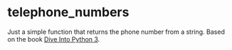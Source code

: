 telephone_numbers
=================

Just a simple function that returns the phone number from a string.
Based on the book <a href="http://www.getpython3.com/diveintopython3/regular-expressions.html">Dive Into Python 3</a>.
